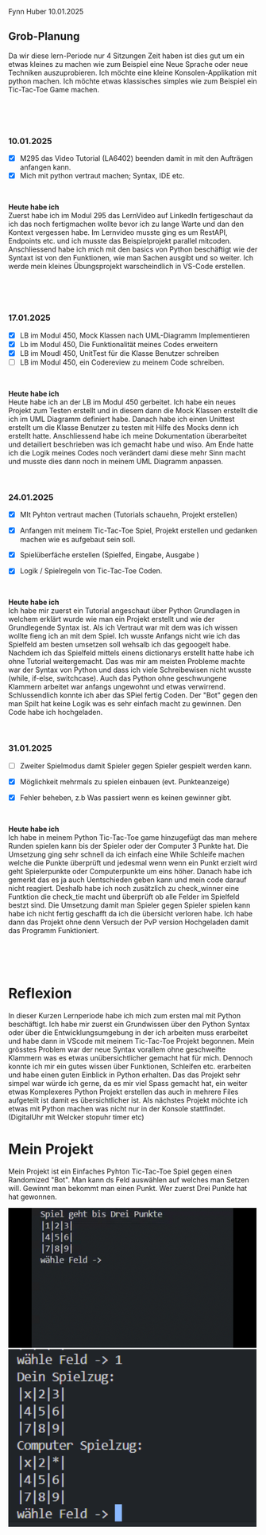 

Fynn Huber
10.01.2025

## Grob-Planung
Da wir diese lern-Periode nur 4 Sitzungen Zeit haben ist dies gut um ein etwas kleines zu machen wie zum Beispiel eine Neue Sprache oder neue Techniken auszuprobieren. Ich möchte eine kleine Konsolen-Applikation mit python machen. Ich möchte etwas klassisches simples wie zum Beispiel ein Tic-Tac-Toe Game machen. 

&nbsp;
 
&nbsp;

### 10.01.2025

- [x] M295 das Video Tutorial (LA6402) beenden damit in mit den Aufträgen anfangen kann.
- [x] Mich mit python vertraut machen; Syntax, IDE etc.
      
&nbsp;

**Heute habe ich**     
Zuerst habe ich im Modul 295 das LernVideo auf LinkedIn fertigeschaut da ich das noch fertigmachen wollte bevor ich zu lange Warte und dan den Kontext vergessen habe. Im Lernvideo musste ging es um RestAPI, Endpoints etc. und ich musste das Beispielprojekt parallel mitcoden. Anschliessend habe ich mich mit den basics von Python beschäftigt wie der Syntaxt ist von den Funktionen, wie man Sachen ausgibt und so weiter. Ich werde mein kleines Übungsprojekt warscheindlich in VS-Code erstellen.

&nbsp;
 
&nbsp;

### 17.01.2025

- [x] LB im Modul 450, Mock Klassen nach UML-Diagramm Implementieren
- [x] Lb im Modul 450, Die Funktionalität meines Codes erweitern
- [x] LB im Moudl 450, UnitTest für die Klasse Benutzer schreiben
- [ ] LB im Modul 450, ein Codereview zu meinem Code schreiben. 
      
&nbsp;

**Heute habe ich**   
Heute habe ich an der LB im Modul 450 gerbeitet. Ich habe ein neues Projekt zum Testen erstellt und in diesem dann die Mock Klassen erstellt die ich im UML Diagramm definiert habe. Danach habe ich einen Unittest erstellt um die Klasse Benutzer zu testen mit Hilfe des Mocks denn ich erstellt hatte. Anschliessend habe ich meine Dokumentation überarbeitet und detailiert beschrieben was ich gemacht habe und wiso. Am Ende hatte ich die Logik meines Codes noch verändert dami diese mehr Sinn macht und musste dies dann noch in meinem UML Diagramm anpassen.
&nbsp;
 
&nbsp;

### 24.01.2025

- [x] MIt Pyhton vertraut machen (Tutorials schauehn, Projekt erstellen)
- [x] Anfangen mit meinem Tic-Tac-Toe Spiel, Projekt erstellen und gedanken machen wie es aufgebaut sein soll.
- [x]  Spielüberfäche erstellen (Spielfed, Eingabe, Ausgabe )
- [x]  Logik / Spielregeln von Tic-Tac-Toe Coden.
      
      
&nbsp;

**Heute habe ich**   
Ich habe mir zuerst ein Tutorial angeschaut über Python Grundlagen in welchem erklärt wurde wie man ein Projekt erstellt und wie der Grundlegende Syntax ist. Als ich Vertraut war mit dem was ich wissen wollte fieng ich an mit dem Spiel. Ich wusste Anfangs nicht wie ich das Spielfeld am besten umsetzen soll wehsalb ich das gegoogelt habe. Nachdem ich das Spielfeld mittels einens dictionarys erstellt hatte habe ich ohne Tutorial weitergemacht. Das was mir am meisten Probleme machte war der Syntax von Python und dass ich viele Schreibewisen nicht wusste (while, if-else, switchcase). Auch das Python ohne geschwungene Klammern arbeitet war anfangs ungewohnt und etwas verwirrend. Schlussendlich konnte ich aber das SPiel fertig Coden. Der "Bot" gegen den man Spilt hat keine Logik was es sehr einfach macht zu gewinnen. Den Code habe ich hochgeladen.
&nbsp;
 
&nbsp;

### 31.01.2025

- [ ] Zweiter Spielmodus damit Spieler gegen Spieler gespielt werden kann. 
- [x] Möglichkeit mehrmals zu spielen einbauen (evt. Punkteanzeige)
- [x] Fehler beheben, z.b Was passiert wenn es keinen gewinner gibt.
      
      
&nbsp;

**Heute habe ich**   
Ich habe in meinem Python Tic-Tac-Toe game hinzugefügt das man mehere Runden spielen kann bis der Spieler oder der Computer 3 Punkte hat. Die Umsetzung ging sehr schnell da ich einfach eine While Schleife machen welche die Punkte überprüft und jedesmal wenn wenn ein Punkt erzielt wird geht Spielerpunkte oder Computerpunkte um eins höher. Danach habe ich gemerkt das es ja auch Uentschieden geben kann und mein code darauf nicht reagiert. Deshalb habe ich noch zusätzlich zu check_winner eine Funtktion die check_tie macht und überprüft ob alle Felder im Spielfeld bestzt sind. Die Umsetzung damit man Spieler gegen Spieler spielen kann habe ich nicht fertig geschafft da ich die übersicht verloren habe. Ich habe dann das Projekt ohne denn Versuch der PvP version Hochgeladen damit das Programm Funktioniert.

&nbsp;
 
&nbsp;

# Reflexion
In dieser Kurzen Lernperiode habe ich mich zum ersten mal mit Python beschäftigt. Ich habe mir zuerst ein Grundwissen über den Python Syntax oder über die Entwicklungsumgebung in der ich arbeiten muss erarbeitet und habe dann in VScode mit meinem Tic-Tac-Toe Projekt begonnen. Mein grösstes Problem war der neue Syntax vorallem ohne geschweifte Klammern was es etwas unübersichtlicher gemacht hat für mich. Dennoch konnte ich mir ein gutes wissen über Funktionen, Schleifen etc. erarbeiten und habe einen guten Einblick in Python erhalten. Das das Projekt sehr simpel war würde ich gerne, da es mir viel Spass gemacht hat, ein weiter etwas Komplexeres Python Projekt erstellen das auch in mehrere Files aufgeteilt ist damit es übersichtlicher ist. Als nächstes Projekt möchte ich etwas mit Python machen was nicht nur in der Konsole stattfindet. (DigitalUhr mit Welcker stopuhr timer etc)

# Mein Projekt
Mein Projekt ist ein Einfaches Pyhton Tic-Tac-Toe Spiel gegen einen Randomized "Bot". Man kann ds Feld auswählen auf welches man Setzen will. Gewinnt man bekommt man einen Punkt. Wer zuerst Drei Punkte hat hat gewonnen.

<img src="https://github.com/Fynn8962/Lern-Periode-8/blob/main/LP8-gif-Python.gif" alt="Gif Python Spiel" width="500" >
<img src="https://github.com/Fynn8962/Lern-Periode-8/blob/main/LP8-png-Python.png" alt="GIF zu Responsive Design" width="500" >
